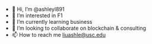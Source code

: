 - 👋 Hi, I’m @ashleyl891
- 👀 I’m interested in F1
- 🌱 I’m currently learning business
- 💞️ I’m looking to collaborate on blockchain & consulting
- 📫 How to reach me liuashle@usc.edu

<!---
ashleyl891/ashleyl891 is a ✨ special ✨ repository because its `README.md` (this file) appears on your GitHub profile.
You can click the Preview link to take a look at your changes.
--->
